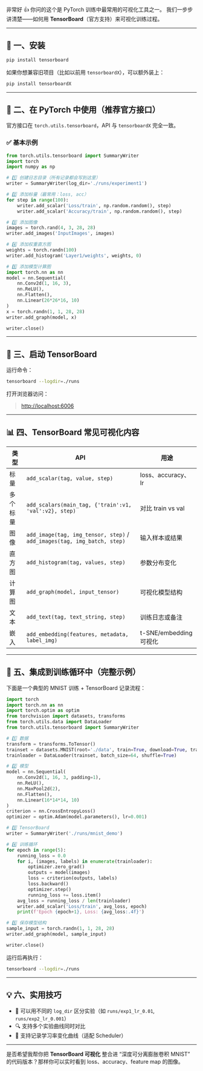 非常好 👍 你问的这个是 PyTorch 训练中最常用的可视化工具之一。
我们一步步讲清楚——如何用 **TensorBoard**（官方支持）来可视化训练过程。

---

## 🧩 一、安装

```bash
pip install tensorboard
```

如果你想兼容旧项目（比如以前用 `tensorboardX`），可以额外装上：

```bash
pip install tensorboardX
```

---

## 🧠 二、在 PyTorch 中使用（推荐官方接口）

官方接口在 `torch.utils.tensorboard`，API 与 `tensorboardX` 完全一致。

### ✅ 基本示例

```python
from torch.utils.tensorboard import SummaryWriter
import torch
import numpy as np

# 1️⃣ 创建日志目录（所有记录都会写到这里）
writer = SummaryWriter(log_dir='./runs/experiment1')

# 2️⃣ 添加标量（最常用：loss, acc）
for step in range(100):
    writer.add_scalar('Loss/train', np.random.random(), step)
    writer.add_scalar('Accuracy/train', np.random.random(), step)

# 3️⃣ 添加图像
images = torch.rand(4, 3, 28, 28)
writer.add_images('InputImages', images)

# 4️⃣ 添加权重直方图
weights = torch.randn(100)
writer.add_histogram('Layer1/weights', weights, 0)

# 5️⃣ 添加模型计算图
import torch.nn as nn
model = nn.Sequential(
    nn.Conv2d(1, 16, 3),
    nn.ReLU(),
    nn.Flatten(),
    nn.Linear(26*26*16, 10)
)
x = torch.randn(1, 1, 28, 28)
writer.add_graph(model, x)

writer.close()
```

---

## 🚀 三、启动 TensorBoard

运行命令：

```bash
tensorboard --logdir=./runs
```

打开浏览器访问：

> [http://localhost:6006](http://localhost:6006)

---

## 📊 四、TensorBoard 常见可视化内容

| 类型   | API                                                                     | 用途                  |
| ---- | ----------------------------------------------------------------------- | ------------------- |
| 标量   | `add_scalar(tag, value, step)`                                          | loss、accuracy、lr    |
| 多个标量 | `add_scalars(main_tag, {'train':v1, 'val':v2}, step)`                   | 对比 train vs val     |
| 图像   | `add_image(tag, img_tensor, step)` / `add_images(tag, img_batch, step)` | 输入样本或结果             |
| 直方图  | `add_histogram(tag, values, step)`                                      | 参数分布变化              |
| 计算图  | `add_graph(model, input_tensor)`                                        | 可视化模型结构             |
| 文本   | `add_text(tag, text_string, step)`                                      | 训练日志或备注             |
| 嵌入   | `add_embedding(features, metadata, label_img)`                          | t-SNE/embedding 可视化 |

---

## 🧩 五、集成到训练循环中（完整示例）

下面是一个典型的 MNIST 训练 + TensorBoard 记录流程：

```python
import torch
import torch.nn as nn
import torch.optim as optim
from torchvision import datasets, transforms
from torch.utils.data import DataLoader
from torch.utils.tensorboard import SummaryWriter

# 1️⃣ 数据
transform = transforms.ToTensor()
trainset = datasets.MNIST(root='./data', train=True, download=True, transform=transform)
trainloader = DataLoader(trainset, batch_size=64, shuffle=True)

# 2️⃣ 模型
model = nn.Sequential(
    nn.Conv2d(1, 16, 3, padding=1),
    nn.ReLU(),
    nn.MaxPool2d(2),
    nn.Flatten(),
    nn.Linear(16*14*14, 10)
)
criterion = nn.CrossEntropyLoss()
optimizer = optim.Adam(model.parameters(), lr=0.001)

# 3️⃣ TensorBoard
writer = SummaryWriter('./runs/mnist_demo')

# 4️⃣ 训练循环
for epoch in range(5):
    running_loss = 0.0
    for i, (images, labels) in enumerate(trainloader):
        optimizer.zero_grad()
        outputs = model(images)
        loss = criterion(outputs, labels)
        loss.backward()
        optimizer.step()
        running_loss += loss.item()
    avg_loss = running_loss / len(trainloader)
    writer.add_scalar('Loss/train', avg_loss, epoch)
    print(f'Epoch {epoch+1}, Loss: {avg_loss:.4f}')

# 5️⃣ 保存模型结构
sample_input = torch.randn(1, 1, 28, 28)
writer.add_graph(model, sample_input)

writer.close()
```

运行后再执行：

```bash
tensorboard --logdir=./runs
```

---

## 💡 六、实用技巧

* 🧮 可以用不同的 `log_dir` 区分实验（如 `runs/exp1_lr_0.01`, `runs/exp2_lr_0.001`）
* 🔍 支持多个实验曲线同时对比
* 🧠 支持记录学习率变化曲线（适配 Scheduler）

---

是否希望我帮你把 **TensorBoard 可视化** 整合进 “深度可分离膨胀卷积 MNIST” 的代码版本？那样你可以实时看到 loss、accuracy、feature map 的图像。
